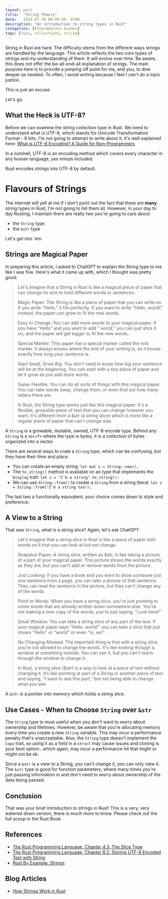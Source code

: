 ```yaml
---
layout: post
title:  "String Theory"
date:   2024-07-30 06:00:00 -0700
description: "An introduction to string types in Rust"
categories: [Intermediate Guides]
tags: [rust, collections, string]
---
```


String in Rust are hard. The difficulty stems from the different ways strings are handled by the language. This article reflects the two core types of strings and my understanding of them. It will evolve over time. Be aware, this does not offer the be-all-end-all explanation of strings. The main purpose here is to provide a jumping off point for me, and you, to dive deeper as needed. To often, I avoid writing because I feel I can't do a topic justice.

<!--more-->

This is just an excuse.

Let's go.

## What the Heck is UTF-8?

Before we can examine the string collection type in Rust. We need to understand what is UTF-8, which stands for Unicode Transformation Format - 8 bits. I'm not going to attempt to write about it, it's well explained here: [What is UTF-8 Encoding? A Guide for Non-Programmers](https://blog.hubspot.com/website/what-is-utf-8)

In a nutshell, UTF-8 is an encoding method which covers every character in any human language, yes emojis included.

Rust encodes strings into UTF-8 by default.

# Flavours of Strings

The internet will yell at me if I don't point out the fact that there are **many** string types in Rust, I'm not going to list them all. However, in your day to day Rusting, I maintain there are really two you're going to care about:

- the `String` type
- the `&str` type

Let's get into 'em.

## Strings are Magical Paper

In preparing this article, I asked to ChatGPT to explain the String type to me like I was five. Here's what it came up with, which I thought was pretty good:

<blockquote>
Let's imagine that a String in Rust is like a magical piece of paper that can change its size to hold different words or sentences.

Magic Paper: The String is like a piece of paper that you can write on. If you write "Hello," it fits perfectly. If you want to write "Hello, world!" instead, the paper can grow to fit the new words.

Easy to Change: You can add more words to your magical paper. If you have "Hello" and you want to add " world," you can just stick it on, and the paper will get bigger to fit the new words.

Special Marker: This paper has a special marker called the end marker. It always knows where the end of your writing is, so it knows exactly how long your sentence is.

Start Small, Grow Big: You don't need to know how big your sentence will be at the beginning. You can start with a tiny piece of paper and let it grow as you add more words.

Super Flexible: You can do all sorts of things with this magical paper. You can take words away, change them, or even find out how many letters there are.

In Rust, the String type works just like this magical paper. It's a flexible, growable piece of text that you can change however you want. It's different from a &str (a string slice) which is more like a regular piece of paper that can't change size.

</blockquote>

A `String` is a growable, mutable, owned, UTF-8 encode type. Behind any `String` is a `Vec<T>` where the type is bytes, it is a collection of bytes organized into a vector.

There are several ways to crate a `String` type, which can be confusing, but they have their time and place.

- You can create an empty string: `let mut s = String::new();`
- The `to_string()` method is available on an type that implements the `Display` trait: `let s = "I'm a string".to_string();`
- We can use `String::from()` to create a `String` from a string literal: `let s = String::from("I'm a string too!);`

The last two a functionally equivalent, your choice comes down to style and preference.

## A View to a String

That was `String`, what is a string slice? Again, let's ask ChatGPT:

<blockquote>
Let's imagine that a string slice in Rust is like a piece of paper with words on it that you can look at but not change.

Snapshot Paper: A string slice, written as &str, is like taking a picture of a part of your magical paper. This picture shows the words exactly as they are, but you can't add or remove words from the picture.

Just Looking: If you have a book and you want to show someone just one sentence from a page, you can take a picture of that sentence. They can read the sentence in the picture, but they can't change any of the words.

Point to Words: When you have a string slice, you're just pointing to some words that are already written down somewhere else. You're not making a new copy of the words; you're just saying, "Look here!"

Small Window: You can take a string slice of any part of the text. If your magical paper says "Hello, world!" you can take a slice that just shows "Hello" or "world" or even "lo, wo".

No Changing Allowed: The important thing is that with a string slice, you're not allowed to change the words. It's like looking through a window at something outside. You can see it, but you can't reach through the window to change it.

In Rust, a string slice (&str) is a way to look at a piece of text without changing it. It’s like pointing at part of a String or another piece of text and saying, "I want to see this part," but not being able to change what you see.

</blockquote>

A `&str` is a pointer into memory which holds a string slice.

## Use Cases - When to Choose `String` over `&str`

The `String` type is most useful when you don't want to worry about ownership and lifetimes. However, be aware that you're allocating memory every time you create a new `String` variable. This may incur a performance penalty that's unacceptable. Also, the `String` type doesn't implement the `Copy` trait, so using it as a field in a `struct` may cause issues and cloning is your best option...which again, may incur a performance hit that might or might not be ok.

Since a `&str` is a view to a String, you can't change it, you can only view it. The `&str` type is good for function parameters, where many times you're just passing information in and don't need to worry about ownership of the data being passed.

## Conclusion

That was your brief introduction to strings in Rust! This is a very, very watered down version, there is much more to know. Please check out the full scoop in the Rust Book.

## References

- [The Rust Programming Language, Chapter 4.3: The Slice Type](https://doc.rust-lang.org/book/ch04-03-slices.html)
- [The Rust Programming Language, Chapter 8.2: Storing UTF-8 Encoded Text with String](https://doc.rust-lang.org/book/ch08-02-strings.html)
- [Rust By Example: Strings](https://doc.rust-lang.org/rust-by-example/std/str.html)

## Blog Articles

- [How Strings Work in Rust](https://zerotomastery.io/blog/how-strings-work-in-rust/)

